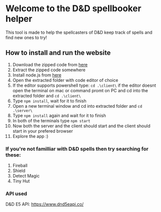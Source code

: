 # Welcome to the D&D spellbooker helper

This tool is made to help the spellcasters of D&D keep track of spells and find new ones to try!

## How to install and run the website

1. Download the zipped code from [here](https://github.com/VictorBuch/dndapp/releases/tag/1.0)
2. Extract the zipped code somewhere
3. Install node.js from [here](https://nodejs.org/en/)
4. Open the extracted folder with code editor of choice
5. If the editor supports powershell type: `cd .\client\` if the editor doesnt open the terminal on mac or command promt on PC and cd into the extracted folder and `cd .\client\`
6. Type `npm install`, wait for it to finish
7. Open a new terminal window and cd into extracted folder and `cd .\server\`
8. Type `npm install` again and wait for it to finish
9. In both of the terminals type `npm start`
10. Now both the server and the client should start and the client should start in your prefered browser
11. Explore the app :)

### If you're not familliar with D&D spells then try searching for these:
1. Fireball
2. Shield
3. Detect Magic
4. Tiny Hut

### API used
D&D E5 API: https://www.dnd5eapi.co/
